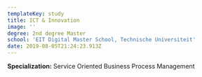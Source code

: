 ```yaml
---
templateKey: study
title: ICT & Innovation
image: ''
degree: 2nd degree Master
school: 'EIT Digital Master School, Technische Universiteit'
date: 2019-08-05T21:24:23.913Z
---
```

**Specialization:** Service Oriented Business Process Management
